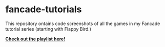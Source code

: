 # fancade-tutorials
This repository ontains code screenshots of all the games in my Fancade tutorial series (starting with Flappy Bird.)

[**Check out the playlist here!**](https://youtube.com/playlist?list=PL_OpmMGmXHIXSHD1FjNlnqZhupSdkNa8Z&si=hTuFRSyPrv9lGWD4)
